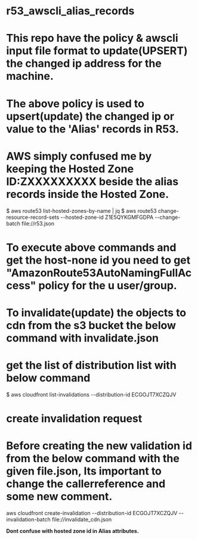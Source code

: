 # r53_awscli_alias_records
# This repo have the policy &amp; awscli input file format to update(UPSERT) the changed ip address for the machine.
# The above policy is used to upsert(update) the changed ip or value to the 'Alias' records in R53.
# AWS simply confused me by keeping the Hosted Zone ID:ZXXXXXXXXX beside the alias records inside the Hosted Zone.
$ aws route53 list-hosted-zones-by-name | jq
$ aws route53 change-resource-record-sets --hosted-zone-id Z1E5QYKGMFGDPA --change-batch file://r53.json
# To execute above commands and get the host-none id you need to get "AmazonRoute53AutoNamingFullAccess" policy for the      u user/group.
# To invalidate(update) the objects to cdn from the s3 bucket the below command with invalidate.json
# get the list of distribution list with below command
$ aws cloudfront list-invalidations --distribution-id ECGOJT7XCZQJV
# create invalidation request 
# Before creating the new validation id from the below command with the given file.json, Its important to change the callerreference and some new comment.
aws cloudfront create-invalidation --distribution-id ECGOJT7XCZQJV --invalidation-batch file://invalidate_cdn.json

**Dont confuse with hosted zone id in Alias attributes.**
